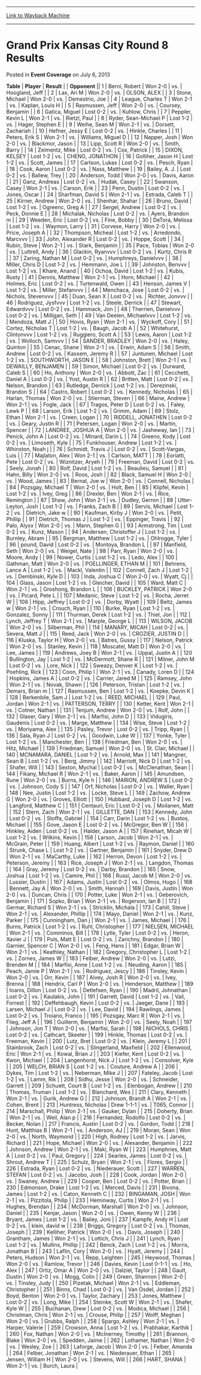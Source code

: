 
---
[Link to Wayback Machine](https://web.archive.org/web/20161002012907/http://magic.wizards.com/en/articles/archive/event-coverage/grand-prix-kansas-city-round-8-results-2013-07-06)

[_metadata_:description]:- "TablePlayerResult"
[_metadata_:generator]:- "Drupal 7 (http://drupal.org)"
[_metadata_:node]:- "459391"
[_metadata_:publish_date]:- "2013-07-06"
[_metadata_:source]:- "div-main-content"
[_metadata_:title]:- "Grand Prix Kansas City Round 8 Results"
[_metadata_:wayback_capture_timestamp]:- "2016-10-02 01:29:07"
[_metadata_:wayback_raw_url]:- "https://web.archive.org/web/20161002012907id_/http://magic.wizards.com/en/articles/archive/event-coverage/grand-prix-kansas-city-round-8-results-2013-07-06"
[_metadata_:wayback_url]:- "http://magic.wizards.com/en/articles/archive/event-coverage/grand-prix-kansas-city-round-8-results-2013-07-06"
---


Grand Prix Kansas City Round 8 Results
======================================



 Posted in **Event Coverage**
 on July 6, 2013 












 **Table** | **Player** | **Result** |  | **Opponent** ||  1 | Berni, Robert | Won 2-0 | vs. | Hoogland, Jeff |
|  2 | Lax, Ari M | Won 2-0 | vs. | OLSON, ALEX |
|  3 | Stone, Michael | Won 2-0 | vs. | Demestrio, Joe |
|  4 | League, Charles T | Won 2-1 | vs. | Kaplan, Louis H |
|  5 | Rasmussen, Jeff | Won 2-0 | vs. | Coursey, Benjamin |
|  6 | Gatica, Miguel | Lost 0-2 | vs. | Kuhlow, Chris |
|  7 | Peppler, Kevin L | Won 2-1 | vs. | Rietzl, Paul |
|  8 | Ryder, Sean-Michael P | Lost 1-2 | vs. | Hager, Stephen E |
|  9 | Weihe, Sean M | Won 2-1 | vs. | Dorsett, Zachariah |
|  10 | Hefner, Jessy E | Lost 0-2 | vs. | Hinkle, Charles |
|  11 | Peters, Erik S | Won 2-1 | vs. | Williams, Miguel D |
|  12 | Napper, Josh | Won 2-0 | vs. | Blackmor, Jason |
|  13 | Lipp, Scott R | Won 2-0 | vs. | Smith, Barry |
|  14 | Zeimentz, Mike | Lost 0-2 | vs. | Cox, Patrick |
|  15 | DIXON, KELSEY | Lost 1-2 | vs. | CHENG, JONATHON |
|  16 | Golliher, Jason H | Lost 1-2 | vs. | Scott, James |
|  17 | Carlson, Lukas | Lost 0-2 | vs. | Pesch, Ryan |
|  18 | Cook, Aaron | Lost 0-2 | vs. | Nass, Matthew |
|  19 | Bailey, A. J. | Lost 0-2 | vs. | Ballew, Trey |
|  20 | Anderson, Todd | Won 2-0 | vs. | Davis, Aaron |
|  21 | Ganz, Andreas | Lost 0-2 | vs. | Hudak, Casey |
|  22 | Swanson, Casey | Won 2-1 | vs. | Carson, Erik |
|  23 | Penn, Dustin | Lost 0-2 | vs. | Jones, Oscar |
|  24 | Sharfman, David S | Won 2-1 | vs. | Estrada, Caleb T |
|  25 | Kirner, Andrew | Won 2-0 | vs. | Shenhar, Shahar |
|  26 | Bruno, David | Lost 1-2 | vs. | Ogreenc, Greg A |
|  27 | Sergel, Andrew | Lost 0-2 | vs. | Peck, Donnie E |
|  28 | Michalak, Nicholas | Lost 0-2 | vs. | Ayers, Brandon m |
|  29 | Weeden, Eric | Lost 0-2 | vs. | Fine, Bobby |
|  30 | DeTora, Melissa | Lost 1-2 | vs. | Waymon, Larry |
|  31 | Corvese, Harry | Won 2-0 | vs. | Price, Joseph A |
|  32 | Thompson, Micheal | Lost 1-2 | vs. | Arredondo, Marcvvv |
|  33 | John, Alexander R | Lost 0-2 | vs. | Hoppe, Scott |
|  34 | Rubin, Steve | Won 2-1 | vs. | Stark, Benjamin |
|  35 | Pace, Tobias | Won 2-0 | vs. | Luttrell, Andy |
|  36 | Glackin, Ryanvvv | Lost 0-2 | vs. | Kurtz, Chris R |
|  37 | Zaring, Nathan M | Lost 0-2 | vs. | Humphreys, Danielvvv |
|  38 | Miller, Chris D | Lost 1-2 | vs. | Hemmann, Joe L |
|  39 | Johnston, Benvvv | Lost 1-2 | vs. | Khare, Anand |
|  40 | Ochoa, David | Lost 1-2 | vs. | Kubis, Rusty |
|  41 | Dennis, Matthew | Won 2-1 | vs. | Horn, Michael |
|  42 | Holmes, Eric | Lost 0-2 | vs. | Turtenwald, Owen |
|  43 | Henson, James V | Lost 1-2 | vs. | Miller, Stefanvvv |
|  44 | Menchaca, Jose | Lost 0-2 | vs. | Nichols, Stevenvvv |
|  45 | Duan, Sean X | Lost 0-2 | vs. | Richter, Jonvvv |
|  46 | Rodriguez, Jysfvvv | Lost 1-2 | vs. | Steele, Derrick |
|  47 | Stewart, Edwardvvv | Lost 0-2 | vs. | Hammack, Jon |
|  48 | Therrien, Danielvvv | Lost 0-2 | vs. | Milligan, Seth |
|  49 | Van Deelen, Michaelvvv | Lost 1-2 | vs. | Mendoza, Matt J |
|  50 | Hovis, Ryan | Won 2-1 | vs. | Wyckoff, Cory |
|  51 | Cortez, Nicholas T | Lost 1-2 | vs. | Baugh, Jacob A |
|  52 | Whitehurst, Clintonvvv | Lost 1-2 | vs. | Ruggiero, Scott A |
|  53 | Lewis, Aaron | Lost 1-2 | vs. | Wolloch, Samvvv |
|  54 | SANDER, BRADLEY | Won 2-0 | vs. | Haley, Quinton |
|  55 | Cenac, Shane | Won 2-1 | vs. | Erwin, Adam S |
|  56 | Smith, Andrew | Lost 0-2 | vs. | Kassem, Jeremy R |
|  57 | Juntunen, Michael | Lost 1-2 | vs. | SOUTHWORTH, JASON E |
|  58 | Johnston, Brett | Won 2-1 | vs. | DEWAILLY, BENJAMEN |
|  59 | Simon, Michael | Lost 0-2 | vs. | Durward, Caleb S |
|  60 | Ho, Anthony | Won 2-0 | vs. | Abbott, Zac |
|  61 | Cecchetti, Daniel A | Lost 0-2 | vs. | Yost, Austin R |
|  62 | Britten, Matt | Lost 0-2 | vs. | Nelson, Brandon |
|  63 | Rutledge, Derrick | Lost 1-2 | vs. | Derezinski, Brandon S |
|  64 | Castro, Robert | Lost 0-2 | vs. | Kennedy, Nicholas |
|  65 | Harlan, Thomas | Won 2-0 | vs. | Stierman, Steven |
|  66 | Maine, Andrew | Won 2-1 | vs. | Fogle, Jack |
|  67 | Tragos, Peter D | Lost 0-2 | vs. | Faley, Lewk P |
|  68 | Larson, Erik | Lost 1-2 | vs. | Grimm, Adam |
|  69 | Stolz, Ethan | Won 2-1 | vs. | Creen, Logan |
|  70 | RIDDELL, JONATHEN | Lost 0-2 | vs. | Geary, Justin R |
|  71 | Petersen, Logan | Won 2-0 | vs. | Martin, Spencer |
|  72 | LANDREE, JOSHUA A | Won 2-0 | vs. | Jasheway, Ian |
|  73 | Penick, John A | Lost 0-2 | vs. | Minard, Darin L |
|  74 | Greeno, Kody | Lost 0-2 | vs. | Limoseth, Kyle |
|  75 | Funkhouser, Andrew | Lost 1-2 | vs. | Whinston, Noah j |
|  76 | Schmidt, Travis J | Lost 0-2 | vs. | Scott-Vargas, Luis |
|  77 | Majlaton, Alex | Won 2-1 | vs. | Carlson, MATT |
|  78 | Eoriatti, Pete | Lost 0-2 | vs. | Wiznitzer, Aryeh |
|  79 | Freeman, David | Lost 0-2 | vs. | Seely, Jonah |
|  80 | Rolf, David | Lost 1-2 | vs. | Beaulieu, Samuel |
|  81 | Hahn, Billy | Won 2-0 | vs. | Roos, Josh |
|  82 | Black, Samuel H | Won 2-0 | vs. | Wood, James |
|  83 | Bernal, Joe w | Won 2-0 | vs. | Connell, Nicholas |
|  84 | Pozsgay, Michael T | Won 2-0 | vs. | Holt, Ben |
|  85 | Klipfel, Kevin | Lost 1-2 | vs. | Ivey, Greg |
|  86 | Drexler, Ben | Won 2-1 | vs. | Rice, Remington |
|  87 | Shaw, John | Won 2-1 | vs. | Dudley, Gerron |
|  88 | Utter-Leyton, Josh | Lost 1-2 | vs. | Franks, Zach B |
|  89 | Servis, Michael | Lost 1-2 | vs. | Dietrich, Jake w |
|  90 | Kaufman, Kirby J | Won 2-0 | vs. | Petit, Phillip |
|  91 | Dietrich, Thomas J | Lost 1-2 | vs. | Eppinger, Travis |
|  92 | Palo, Alyxx | Won 2-0 | vs. | Mann, Stephen G |
|  93 | Armstrong, Tim | Lost 0-2 | vs. | Kunz, Mason |
|  94 | Andersen, Christoffer J | Lost 1-2 | vs. | Burnley, Abram |
|  95 | Bergman, Matthew | Lost 1-2 | vs. | Ohlrogge, Tyler |
|  96 | pound, David | Lost 0-2 | vs. | Montoya, Brandon L |
|  97 | Manfield, Seth | Won 2-0 | vs. | Weigel, Nate |
|  98 | Parr, Ryan | Won 2-0 | vs. | Moore, Andy |
|  99 | Nower, Curtis | Lost 1-2 | vs. | Ledo, Alex |
| 100 | Gathman, Matt | Won 2-0 | vs. | POELLINGER, ETHAN M |
| 101 | Behrens, Lance A | Lost 1-2 | vs. | Mackl, Valentin |
| 102 | Connell, Zach J | Lost 1-2 | vs. | Dembinski, Kyle D |
| 103 | Inda, Joshua C | Won 2-0 | vs. | Wyatt, Cj |
| 104 | Glass, Jason | Lost 1-2 | vs. | Gleicher, David |
| 105 | Ward, Matt C | Won 2-1 | vs. | Groshong, Brandon L |
| 106 | BUCKLEY, PATRICK | Won 2-0 | vs. | Picard, Pete L |
| 107 | Medanic, Steve | Lost 1-2 | vs. | Rocha, Jerret W |
| 108 | Hipp, Jeffrey | Lost 0-2 | vs. | Dorby, Wyatt |
| 109 | Beltz, James w | Won 2-1 | vs. | Crouch, Ryan |
| 110 | Burke, Ryan | Lost 1-2 | vs. | Gonzalez, Sonny |
| 111 | Thurman, Derek | Lost 1-2 | vs. | Thiel, Jon |
| 112 | Lynch, Jeffrey T | Won 2-1 | vs. | Marple, George L |
| 113 | WILSON, JACOB | Won 2-0 | vs. | Silberman, Phil |
| 114 | MANARY, MICAH | Lost 0-2 | vs. | Severa, Matt J |
| 115 | Reed, Jack | Won 2-0 | vs. | CROZIER, JUSTIN D |
| 116 | Kluska, Taylor H | Won 2-0 | vs. | Batres, Gussy |
| 117 | Nelson, Patrick | Won 2-0 | vs. | Stanley, Kevin |
| 118 | Moscatel, Matt D | Won 2-0 | vs. | Lee, James |
| 119 | Andrews, Joey B | Won 2-1 | vs. | Uppal, Justin A |
| 120 | Bullington, Jay | Lost 1-2 | vs. | McDermott, Shane R |
| 121 | Milner, John M | Lost 0-2 | vs. | Lore, Nick |
| 122 | Sweazy, Denver K | Lost 1-2 | vs. | Poehling, Rick |
| 123 | Coon, Philip I | Won 2-1 | vs. | Canady, Loren D |
| 124 | Hopkins, James A | Lost 0-2 | vs. | Carrier, Jared M |
| 125 | Ramsey, John | Won 2-1 | vs. | Novak, Shawn |
| 126 | Peterson, Tristan | Lost 1-2 | vs. | Demars, Brian m |
| 127 | Rasmussen, Ben | Lost 1-2 | vs. | Koepke, Devin K |
| 128 | Berkenbile, Sam J | Lost 1-2 | vs. | REED, MICHAEL |
| 129 | Paul, Jordan | Won 2-1 | vs. | PATTERSON, TERRY |
| 130 | Ketter, Kent | Won 2-1 | vs. | Cotner, Nathan |
| 131 | Tenjum, Andrew | Won 2-0 | vs. | Rolf, John |
| 132 | Glaser, Gary | Won 2-1 | vs. | Marfisi, John D |
| 133 | Vidugiris, Gaudenis | Lost 0-2 | vs. | Marge, Matthew |
| 134 | Wise, Steve | Lost 1-2 | vs. | Moriyama, Alex |
| 135 | Pasley, Trevor | Lost 0-2 | vs. | Tripp, Ryan |
| 136 | Sala, Ryan J | Lost 0-2 | vs. | Goodwin, Luke W |
| 137 | Yonke, Tyler | Lost 1-2 | vs. | Manchester, Ben |
| 138 | Friedman, Ben | Won 2-0 | vs. | Hitz, Michael |
| 139 | Friedman, Samuel | Won 2-0 | vs. | St. Clair, Michael |
| 140 | MCNAMARA, DANIEL | Lost 1-2 | vs. | Arnold, Max |
| 141 | Mangner, Sean B | Lost 1-2 | vs. | Berg, Jimmy |
| 142 | Marriott, Nick D | Lost 1-2 | vs. | Shafer, Will |
| 143 | Sexton, Mychal | Lost 0-2 | vs. | McClenathan, Sean |
| 144 | Fikany, Michael R | Won 2-1 | vs. | Baker, Aaron |
| 145 | Amundsen, Rune | Won 2-0 | vs. | Burns, Kyle h |
| 146 | MARION, ANDREW S | Lost 0-2 | vs. | Johnson, Cody S |
| 147 | Orf, Nicholas | Lost 0-2 | vs. | Waller, Ryan |
| 148 | Nee, Justin | Lost 1-2 | vs. | Locke, Steve L |
| 149 | Zachow, Andrew G | Won 2-0 | vs. | Groves, Elliott |
| 150 | Hubbard, Joseph D | Lost 1-2 | vs. | Langford, Matthew C |
| 151 | Centauri, Eric | Lost 0-2 | vs. | Moilanen, Matt |
| 152 | Stern, Zach | Won 2-1 | vs. | GILLETTE, DAN |
| 153 | Kennedy, John | Lost 0-2 | vs. | Stoffa, Gabriel |
| 154 | Carr, Darin | Lost 1-2 | vs. | Bustos, Michael |
| 155 | Gove, Jason E | Lost 0-2 | vs. | McGregor, Ben W |
| 156 | Hinkley, Aiden | Lost 0-2 | vs. | Halder, Jason A |
| 157 | Rinehart, Micah W | Lost 1-2 | vs. | Wilkins, Kevin |
| 158 | Larson, Jacob | Won 2-1 | vs. | McGrain, Peter |
| 159 | Huang, Albert | Lost 1-2 | vs. | Raymon, Daniel |
| 160 | Strunk, Chase L | Lost 1-2 | vs. | Gartner, Benjamin |
| 161 | Snyder, Drew D | Won 2-1 | vs. | MaCarthy, Luke |
| 162 | Herron, Devon | Lost 1-2 | vs. | Peterson, Jeremy |
| 163 | Rice, Joseph J | Won 2-1 | vs. | Langdon, Thomas |
| 164 | Gray, Jeremy | Lost 0-2 | vs. | Darby, Brandon |
| 165 | Snow, Joshua | Lost 1-2 | vs. | Camire, Phil |
| 166 | Russi, Jacob M | Won 2-0 | vs. | Lussier, Dustin |
| 167 | Adams, Justin | Lost 0-2 | vs. | Olmos, Hugo |
| 168 | Bennett, Jay A | Won 2-0 | vs. | Smith, Hannah |
| 169 | Davis, Justin | Won 2-0 | vs. | Duncan, Chris |
| 170 | Potter, Luke | Won 2-1 | vs. | Geberovich, Benjamin |
| 171 | Sopko, Brian | Won 2-1 | vs. | Rogerson, Ian B |
| 172 | Germar, Richard S | Won 2-1 | vs. | Stricklin, Michala |
| 173 | Cahill, Steve | Won 2-1 | vs. | Alexander, Phillip |
| 174 | Mayo, Daniel | Won 2-1 | vs. | Kunz, Parker |
| 175 | Cunningham, Dan j | Won 2-1 | vs. | James, Michael |
| 176 | Burns, Patrick | Lost 1-2 | vs. | Ruhl, Christopher |
| 177 | NIELSEN, MICHAEL | Won 2-1 | vs. | Comminos, Bill |
| 178 | Lytle, Tyler | Lost 0-2 | vs. | Heron, Xavier J |
| 179 | Puls, Matt E | Lost 0-2 | vs. | Zarichny, Brandon |
| 180 | Garnier, Spencer C | Won 2-0 | vs. | Feng, Hans |
| 181 | Edgar, Brian W | Won 2-1 | vs. | Keathley, Nathan |
| 182 | Gregory, Christopher L | Lost 1-2 | vs. | Zornes, James W |
| 183 | Felber, Andrew | Won 2-0 | vs. | Lutzi, Brenden M |
| 184 | Marfisi, Anne | Lost 1-2 | vs. | Neuding, Aaron |
| 185 | Peach, Jamie P | Won 2-1 | vs. | Rodriguez, Jescy |
| 186 | Tinsley, Kevin | Won 2-0 | vs. | Orr, Kevin |
| 187 | Alvey, Josh R | Won 2-0 | vs. | Ivey, Brenna |
| 188 | Hendrix, Carl P | Won 2-0 | vs. | Henderson, Matthew |
| 189 | Ioanis, Dillon | Lost 0-2 | vs. | Detlefsen, Ryan |
| 190 | Madril, Johnathan | Lost 0-2 | vs. | Kaulakis, John |
| 191 | Garrett, David | Lost 1-2 | vs. | Vail, Forrest |
| 192 | Deffehbaugh, Kevin | Lost 0-2 | vs. | Jaeger, Dane |
| 193 | Larsen, Michael J | Lost 0-2 | vs. | Lee, David |
| 194 | Rawlings, James | Lost 0-2 | vs. | Troiano, Franco |
| 195 | Pozsgay, Marc R | Won 2-1 | vs. | Flieg, Jeff A |
| 196 | Guillerm, Benjamin | Won 2-0 | vs. | Seely, Noah |
| 197 | Johnson, Jon T | Won 2-0 | vs. | Marfisi, Sarah |
| 198 | NICHOLS, CHRIS | Lost 0-2 | vs. | Cathcart, Skeeter |
| 199 | Hinkle, Thomas | Lost 0-2 | vs. | Freeman, Kevin |
| 200 | Lutz, Bret | Lost 0-2 | vs. | Klein, Jeremy L |
| 201 | Stainbrook, Zach | Lost 0-2 | vs. | Slingerland, Maxfield |
| 202 | Ellenwood, Eric | Won 2-1 | vs. | Kowal, Brian J |
| 203 | Kiefer, Kent | Lost 0-2 | vs. | Kwon, Michael |
| 204 | Langenhorst, Nick J | Lost 1-2 | vs. | Consolver, Kyle |
| 205 | WELCH, BRIAN S | Lost 1-2 | vs. | Couture, Andrew A |
| 206 | Dykes, Tim | Lost 1-2 | vs. | Neberman, Mike J |
| 207 | Fateley, Jacob | Lost 1-2 | vs. | Lamm, Rik |
| 208 | Sidhu, Jesse | Won 2-0 | vs. | Schneider, Garrett |
| 209 | Schuett, Court B | Lost 1-2 | vs. | Elenbogan, Andrew |
| 210 | Thomas, Truman | Lost 1-2 | vs. | Blanchard, Wes |
| 211 | Clary, Kenneth | Won 2-1 | vs. | Gurik, Andrew G |
| 212 | Johnson, Brandt A | Won 2-1 | vs. | Cohen, Brent |
| 213 | Huntress, Nicholas | Drew 1-1-1 | vs. | T065, Connor |
| 214 | Marschall, Philip | Won 2-1 | vs. | Gauker, Dylan |
| 215 | Doherty, Brian | Won 2-1 | vs. | Weil, Alan p |
| 216 | Fernandez, Rodolfo | Lost 0-2 | vs. | Becker, Nolan |
| 217 | Francis, Austin | Lost 0-2 | vs. | Gordon, Todd |
| 218 | Hunt, Matthias B | Won 2-1 | vs. | Anderson, AJ |
| 219 | Moran, Sean | Won 2-0 | vs. | North, Waymond |
| 220 | High, Rodney | Lost 1-2 | vs. | Jarvis, Richard |
| 221 | Hope, Michael | Won 2-0 | vs. | Alexander, Benjamin |
| 222 | Johnson, Andrew | Won 2-1 | vs. | Maki, Ryan W |
| 223 | Humphries, Matt A | Lost 0-2 | vs. | Paul, Gregory |
| 224 | Searles, James | Lost 0-2 | vs. | Shrout, Andrew T |
| 225 | Schulz, Bryan | Won 2-1 | vs. | Flores, Sergio |
| 226 | Estrada, Ryan | Lost 0-2 | vs. | Niederauer, Scott |
| 227 | WARREN, STEFAN | Lost 0-2 | vs. | Jacobo, Josh |
| 228 | Cook, Jordan | Won 2-0 | vs. | Swaney, Andrew |
| 229 | Cooper, Ben | Lost 0-2 | vs. | Potter, Brian |
| 230 | Edmonson, Drake | Lost 1-2 | vs. | Merced, Davis |
| 231 | Bivona, James | Lost 1-2 | vs. | Caton, Kenneth C |
| 232 | BINGAMAN, JOSH | Won 2-1 | vs. | Pizzitola, Philip |
| 233 | Heminway, Curtis | Won 2-1 | vs. | Hughes, Brendan |
| 234 | McDorman, Marshall | Won 2-0 | vs. | Johnson, Daniel |
| 235 | Kenjar, Jason | Won 2-0 | vs. | Owen, Kenny W |
| 236 | Bryant, James | Lost 1-2 | vs. | Bailey, Joni |
| 237 | Kampfe, Andy H | Lost 0-2 | vs. | klein, david w |
| 238 | Briggs, Gregory | Lost 0-2 | vs. | Thomas, Joseph |
| 239 | Kelliher, Patrick | Won 2-0 | vs. | Davis, Joseph |
| 240 | Grantham, James | Won 2-1 | vs. | Lottich, Chris J |
| 241 | Lynch, Ryan | Lost 1-2 | vs. | Mullins, Phillip |
| 242 | Benck, Zach | Lost 1-2 | vs. | Morris, Jonathan B |
| 243 | Laflin, Cory | Won 2-0 | vs. | Hyatt, Jeremy |
| 244 | Peters, Hudson | Won 2-1 | vs. | Repp, Leighten |
| 245 | Heywood, Thomas | Won 2-0 | vs. | Ramlow, Trevor |
| 246 | Davies, Kevin | Lost 0-1-1 | vs. | Ho, Alex |
| 247 | Ortiz, Omar A | Won 2-0 | vs. | Dalziel, Taylor |
| 248 | Gault, Dustin | Won 2-0 | vs. | Mogg, Colin |
| 249 | Green, Shannon | Won 2-0 | vs. | Tinsley, Judy |
| 250 | Pizetak, Michael | Won 2-1 | vs. | Eddleman, Christopher |
| 251 | Binns, Chad | Lost 0-2 | vs. | Van Osdel, Jordan |
| 252 | Boyd, Benton | Won 2-0 | vs. | Taylor, Zachary |
| 253 | Jones, Matthew | Lost 0-2 | vs. | Long, Mike |
| 254 | Steinke, Scott W | Won 2-1 | vs. | Shafer, Kyle W |
| 255 | Buchanan, Drew | Lost 0-2 | vs. | Modica, Michael |
| 256 | Christman, Chris | Won 2-1 | vs. | Crouse, Philip |
| 257 | Wolff, Meghan | Won 2-0 | vs. | Grubbs, Ralph |
| 258 | Spargo, Ashley | Won 2-1 | vs. | Harper, Valerie |
| 259 | Crowson, Anna | Lost 1-2 | vs. | Prabhakar, Karthik |
| 260 | Fox, Nathan | Won 2-0 | vs. | McInerney, Timothy |
| 261 | Brannon, Blake | Won 2-0 | vs. | Spedden, Jaime |
| 262 | Lothamer, Nathan | Won 2-0 | vs. | Wesley, Zoe |
| 263 | Laforge, Jacob | Won 2-0 | vs. | Felber, Amanda |
| 264 | Felber, Jonathan | Won 2-1 | vs. | Niederauer, Ethan |
| 265 | Jensen, William H | Won 2-0 | vs. | Stevens, Will |
| 266 | HART, SHANA | Won 2-1 | vs. | Burch, Laura |







